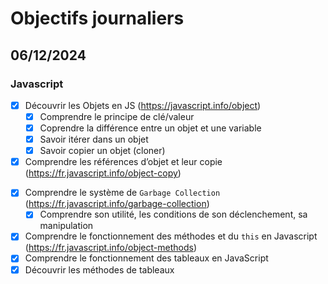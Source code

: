 # Objectifs journaliers

## 06/12/2024

### Javascript

- [x] Découvrir les Objets en JS (https://javascript.info/object)
  - [x] Comprendre le principe de clé/valeur
  - [x] Coprendre la différence entre un objet et une variable
  - [x] Savoir itérer dans un objet
  - [x] Savoir copier un objet (cloner)
- [x] Comprendre les références d’objet et leur copie (https://fr.javascript.info/object-copy)

* [x] Comprendre le système de `Garbage Collection` (https://fr.javascript.info/garbage-collection)
  - [x] Comprendre son utilité, les conditions de son déclenchement, sa manipulation
* [x] Comprendre le fonctionnement des méthodes et du `this` en Javascript (https://fr.javascript.info/object-methods)
* [x] Comprendre le fonctionnement des tableaux en JavaScript
* [x] Découvrir les méthodes de tableaux
